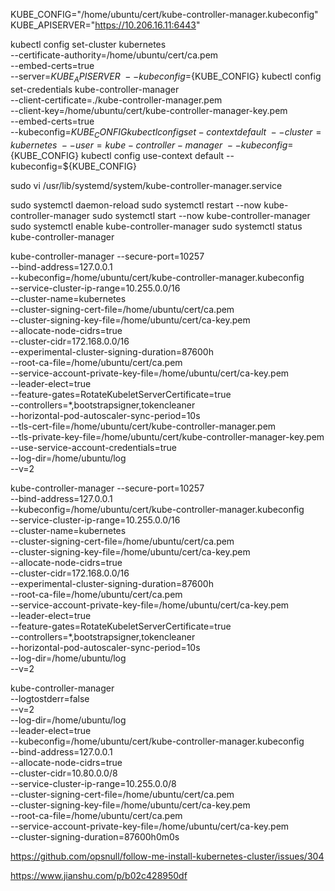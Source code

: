 KUBE_CONFIG="/home/ubuntu/cert/kube-controller-manager.kubeconfig"
KUBE_APISERVER="https://10.206.16.11:6443"

kubectl config set-cluster kubernetes \
  --certificate-authority=/home/ubuntu/cert/ca.pem \
  --embed-certs=true \
  --server=${KUBE_APISERVER} \
  --kubeconfig=${KUBE_CONFIG}
kubectl config set-credentials kube-controller-manager \
  --client-certificate=./kube-controller-manager.pem \
  --client-key=/home/ubuntu/cert/kube-controller-manager-key.pem \
  --embed-certs=true \
  --kubeconfig=${KUBE_CONFIG}
kubectl config set-context default \
  --cluster=kubernetes \
  --user=kube-controller-manager \
  --kubeconfig=${KUBE_CONFIG}
kubectl config use-context default --kubeconfig=${KUBE_CONFIG}

sudo vi /usr/lib/systemd/system/kube-controller-manager.service


sudo systemctl daemon-reload
sudo systemctl restart --now kube-controller-manager
sudo systemctl start --now kube-controller-manager
sudo systemctl enable kube-controller-manager
sudo systemctl status kube-controller-manager


kube-controller-manager --secure-port=10257 \
--bind-address=127.0.0.1 \
--kubeconfig=/home/ubuntu/cert/kube-controller-manager.kubeconfig \
--service-cluster-ip-range=10.255.0.0/16 \
--cluster-name=kubernetes \
--cluster-signing-cert-file=/home/ubuntu/cert/ca.pem \
--cluster-signing-key-file=/home/ubuntu/cert/ca-key.pem \
--allocate-node-cidrs=true \
--cluster-cidr=172.168.0.0/16 \
--experimental-cluster-signing-duration=87600h \
--root-ca-file=/home/ubuntu/cert/ca.pem \
--service-account-private-key-file=/home/ubuntu/cert/ca-key.pem \
--leader-elect=true \
--feature-gates=RotateKubeletServerCertificate=true \
--controllers=*,bootstrapsigner,tokencleaner \
--horizontal-pod-autoscaler-sync-period=10s \
--tls-cert-file=/home/ubuntu/cert/kube-controller-manager.pem \
--tls-private-key-file=/home/ubuntu/cert/kube-controller-manager-key.pem \
--use-service-account-credentials=true \
--log-dir=/home/ubuntu/log \
--v=2

kube-controller-manager --secure-port=10257 \
--bind-address=127.0.0.1 \
--kubeconfig=/home/ubuntu/cert/kube-controller-manager.kubeconfig \
--service-cluster-ip-range=10.255.0.0/16 \
--cluster-name=kubernetes \
--cluster-signing-cert-file=/home/ubuntu/cert/ca.pem \
--cluster-signing-key-file=/home/ubuntu/cert/ca-key.pem \
--allocate-node-cidrs=true \
--cluster-cidr=172.168.0.0/16 \
--experimental-cluster-signing-duration=87600h \
--root-ca-file=/home/ubuntu/cert/ca.pem \
--service-account-private-key-file=/home/ubuntu/cert/ca-key.pem \
--leader-elect=true \
--feature-gates=RotateKubeletServerCertificate=true \
--controllers=*,bootstrapsigner,tokencleaner \
--horizontal-pod-autoscaler-sync-period=10s \
--log-dir=/home/ubuntu/log \
--v=2

kube-controller-manager  \
--logtostderr=false \
--v=2 \
--log-dir=/home/ubuntu/log \
--leader-elect=true \
--kubeconfig=/home/ubuntu/cert/kube-controller-manager.kubeconfig \
--bind-address=127.0.0.1 \
--allocate-node-cidrs=true \
--cluster-cidr=10.80.0.0/8 \
--service-cluster-ip-range=10.255.0.0/8 \
--cluster-signing-cert-file=/home/ubuntu/cert/ca.pem \
--cluster-signing-key-file=/home/ubuntu/cert/ca-key.pem \
--root-ca-file=/home/ubuntu/cert/ca.pem \
--service-account-private-key-file=/home/ubuntu/cert/ca-key.pem \
--cluster-signing-duration=87600h0m0s

https://github.com/opsnull/follow-me-install-kubernetes-cluster/issues/304

https://www.jianshu.com/p/b02c428950df
